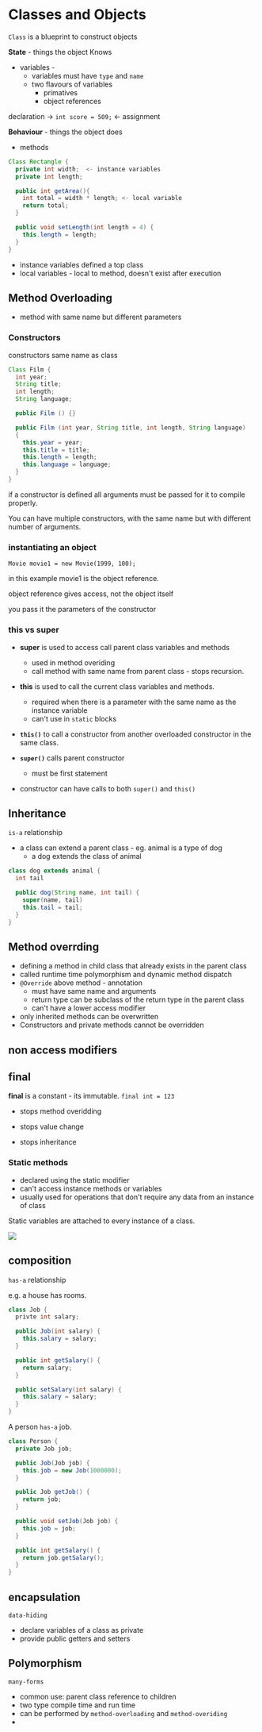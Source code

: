 # Classes and Objects


`Class` is a blueprint to construct objects

**State** - things the object Knows

* variables -
  - variables must have `type` and `name`
  - two flavours of variables
    - primatives
    - object references

declaration -> `int score = 509;` <- assignment

**Behaviour** - things the object does

* methods

```java
Class Rectangle {
  private int width;  <- instance variables
  private int length;

  public int getArea(){
    int total = width * length; <- local variable
    return total;
  }

  public void setLength(int length = 4) {
    this.length = length;
  }
}
```

- instance variables defined a top class
- local variables - local to method, doesn't exist after execution

## Method Overloading

* method with same name but different parameters

### Constructors

constructors same name as class

```java
Class Film {
  int year;
  String title;
  int length;
  String language;

  public Film () {}

  public Film (int year, String title, int length, String language)
  {
    this.year = year;
    this.title = title;
    this.length = length;
    this.language = language;
  }
}
```

if a constructor is defined all arguments must be passed for it to compile properly.

You can have multiple constructors, with the same name but with different number of arguments. 

<!-- constructor chaining is where you have overloaded constructors  -->
### instantiating an object

  `Movie movie1 = new Movie(1999, 100);`

  in this example movie1 is the object reference.

  object reference gives access, not the object itself

  you pass it the parameters of the constructor


### this vs super

* **super** is used to access call parent class variables and methods
  * used in method overiding 
  * call method with same name from parent class - stops recursion. 

* **this** is used to call the current class variables and methods. 
  * required when there is a parameter with the same name as the instance variable
  * can't use in `static` blocks

* **`this()`** to call a constructor from another overloaded constructor in the same class. 
* **`super()`** calls parent constructor
  * must be first statement
* constructor can have calls to both `super()` and `this()`

## Inheritance 

`is-a` relationship

- a class can extend a parent class - eg. animal is a type of dog 
  - a dog extends the class of animal

```java
class dog extends animal {
  int tail 

  public dog(String name, int tail) {
    super(name, tail)
    this.tail = tail;
  }
}
```
## Method overrding 

* defining a method in child class that already exists in the parent class 
* called runtime time polymorphism and dynamic method dispatch
* `@Override` above method - annotation 
  * must have same name and arguments
  * return type can be subclass of the return type in the parent class
  * can't have a lower access modifier
* only inherited methods can be overwritten
* Constructors and private methods cannot be overridden
## non access modifiers

## final 

 **final** is a constant - its immutable.
  `final int = 123`

  - stops method overidding

  - stops value change

  - stops inheritance 

### Static methods

- declared using the static modifier
- can't access instance methods or variables 
- usually used for operations that don't require any data from an instance of class

Static variables are attached to every instance of a class.

![](static-or-instance.png)

## composition

`has-a` relationship

e.g. a house has rooms. 

```java
class Job {
  privte int salary; 

  public Job(int salary) {
    this.salary = salary; 
  }

  public int getSalary() {
    return salary; 
  }

  public setSalary(int salary) {
    this.salary = salary; 
  }
} 
```

A person `has-a` job. 

``` java
class Person {
  private Job job; 

  public Job(Job job) {
    this.job = new Job(1000000);
  }

  public Job getJob() {
    return job; 
  }

  public void setJob(Job job) {
    this.job = job; 
  }

  public int getSalary() {
    return job.getSalary(); 
  }
}
```

## encapsulation 

`data-hiding`

- declare variables of a class as private 
- provide public getters and setters

## Polymorphism

`many-forms`

- common use: parent class reference to children
- two type compile time and run time 
- can be performed by `method-overloading` and `method-overiding` 
- 